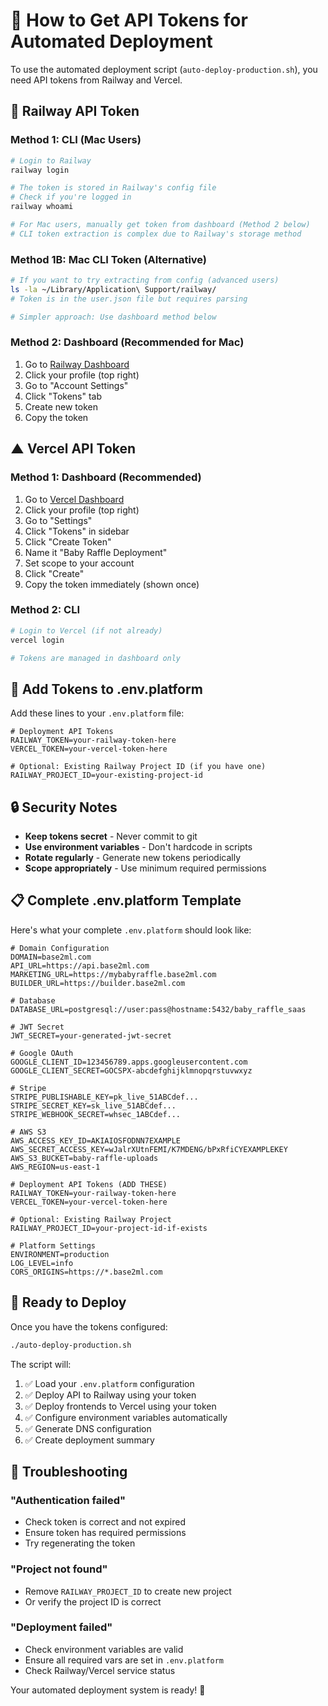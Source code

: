 # 🔑 How to Get API Tokens for Automated Deployment

To use the automated deployment script (`auto-deploy-production.sh`), you need API tokens from Railway and Vercel.

## 🚂 Railway API Token

### Method 1: CLI (Mac Users)
```bash
# Login to Railway
railway login

# The token is stored in Railway's config file
# Check if you're logged in
railway whoami

# For Mac users, manually get token from dashboard (Method 2 below)
# CLI token extraction is complex due to Railway's storage method
```

### Method 1B: Mac CLI Token (Alternative)
```bash
# If you want to try extracting from config (advanced users)
ls -la ~/Library/Application\ Support/railway/
# Token is in the user.json file but requires parsing

# Simpler approach: Use dashboard method below
```

### Method 2: Dashboard (Recommended for Mac)
1. Go to [Railway Dashboard](https://railway.app/dashboard)
2. Click your profile (top right)
3. Go to "Account Settings"
4. Click "Tokens" tab
5. Create new token
6. Copy the token

## ▲ Vercel API Token

### Method 1: Dashboard (Recommended)
1. Go to [Vercel Dashboard](https://vercel.com/dashboard)
2. Click your profile (top right)
3. Go to "Settings"
4. Click "Tokens" in sidebar
5. Click "Create Token"
6. Name it "Baby Raffle Deployment"
7. Set scope to your account
8. Click "Create"
9. Copy the token immediately (shown once)

### Method 2: CLI
```bash
# Login to Vercel (if not already)
vercel login

# Tokens are managed in dashboard only
```

## 📝 Add Tokens to .env.platform

Add these lines to your `.env.platform` file:

```env
# Deployment API Tokens
RAILWAY_TOKEN=your-railway-token-here
VERCEL_TOKEN=your-vercel-token-here

# Optional: Existing Railway Project ID (if you have one)
RAILWAY_PROJECT_ID=your-existing-project-id
```

## 🔒 Security Notes

- **Keep tokens secret** - Never commit to git
- **Use environment variables** - Don't hardcode in scripts
- **Rotate regularly** - Generate new tokens periodically
- **Scope appropriately** - Use minimum required permissions

## 📋 Complete .env.platform Template

Here's what your complete `.env.platform` should look like:

```env
# Domain Configuration
DOMAIN=base2ml.com
API_URL=https://api.base2ml.com
MARKETING_URL=https://mybabyraffle.base2ml.com
BUILDER_URL=https://builder.base2ml.com

# Database
DATABASE_URL=postgresql://user:pass@hostname:5432/baby_raffle_saas

# JWT Secret
JWT_SECRET=your-generated-jwt-secret

# Google OAuth
GOOGLE_CLIENT_ID=123456789.apps.googleusercontent.com
GOOGLE_CLIENT_SECRET=GOCSPX-abcdefghijklmnopqrstuvwxyz

# Stripe
STRIPE_PUBLISHABLE_KEY=pk_live_51ABCdef...
STRIPE_SECRET_KEY=sk_live_51ABCdef...
STRIPE_WEBHOOK_SECRET=whsec_1ABCdef...

# AWS S3
AWS_ACCESS_KEY_ID=AKIAIOSFODNN7EXAMPLE
AWS_SECRET_ACCESS_KEY=wJalrXUtnFEMI/K7MDENG/bPxRfiCYEXAMPLEKEY
AWS_S3_BUCKET=baby-raffle-uploads
AWS_REGION=us-east-1

# Deployment API Tokens (ADD THESE)
RAILWAY_TOKEN=your-railway-token-here
VERCEL_TOKEN=your-vercel-token-here

# Optional: Existing Railway Project
RAILWAY_PROJECT_ID=your-project-id-if-exists

# Platform Settings
ENVIRONMENT=production
LOG_LEVEL=info
CORS_ORIGINS=https://*.base2ml.com
```

## 🚀 Ready to Deploy

Once you have the tokens configured:

```bash
./auto-deploy-production.sh
```

The script will:
1. ✅ Load your `.env.platform` configuration
2. ✅ Deploy API to Railway using your token
3. ✅ Deploy frontends to Vercel using your token
4. ✅ Configure environment variables automatically
5. ✅ Generate DNS configuration
6. ✅ Create deployment summary

## 🔧 Troubleshooting

### "Authentication failed"
- Check token is correct and not expired
- Ensure token has required permissions
- Try regenerating the token

### "Project not found" 
- Remove `RAILWAY_PROJECT_ID` to create new project
- Or verify the project ID is correct

### "Deployment failed"
- Check environment variables are valid
- Ensure all required vars are set in `.env.platform`
- Check Railway/Vercel service status

Your automated deployment system is ready! 🎯
